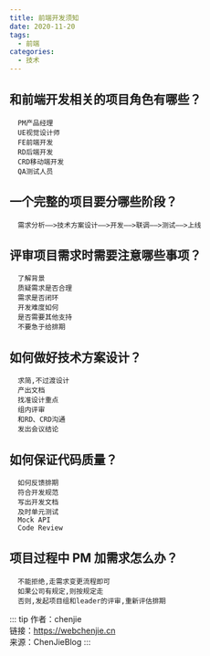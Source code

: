 ```yaml
---
title: 前端开发须知
date: 2020-11-20
tags:
  - 前端
categories:
  - 技术
---
```


## 和前端开发相关的项目角色有哪些？

      PM产品经理
      UE视觉设计师
      FE前端开发
      RD后端开发
      CRD移动端开发
      QA测试人员

## 一个完整的项目要分哪些阶段？

      需求分析——>技术方案设计——>开发——>联调——>测试——>上线

## 评审项目需求时需要注意哪些事项？

      了解背景
      质疑需求是否合理
      需求是否闭环
      开发难度如何
      是否需要其他支持
      不要急于给排期

## 如何做好技术方案设计？

      求简,不过渡设计
      产出文档
      找准设计重点
      组内评审
      和RD、CRD沟通
      发出会议结论

## 如何保证代码质量？

      如何反馈排期
      符合开发规范
      写出开发文档
      及时单元测试
      Mock API
      Code Review

## 项目过程中 PM 加需求怎么办？

      不能拒绝,走需求变更流程即可
      如果公司有规定,则按规定走
      否则,发起项目组和leader的评审,重新评估排期

::: tip
作者：chenjie <br>
链接：https://webchenjie.cn <br>
来源：ChenJieBlog
:::
